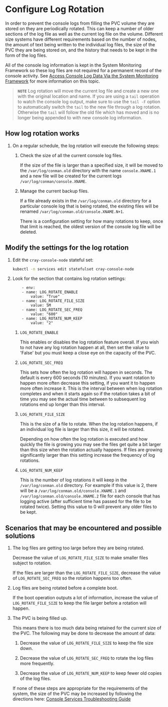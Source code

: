 # Configure Log Rotation

In order to prevent the console logs from filling the PVC volume they are stored on
they are periodically rotated. This can keep a number of older sections of the log
file as well as the current log file on the volume. Different size systems have
different requirements based on the number of nodes, the amount of text being written
to the individual log files, the size of the PVC they are being stored on, and the
history that needs to be kept in the form of the log files.

All of the console log information is kept in the System Monitoring Framework so these
log files are not required for a permanent record of the console activity. See
[Access Console Log Data Via the System Monitoring Framework](./Access_Console_Log_Data_Via_the_System_Monitoring_Framework_SMF.md)
for more information on this topic.

> **`NOTE`** Log rotation will move the current log file and create a new one with the original
    location and name. If you are using a `tail` operation to watch the console log output,
    make sure to use the `tail -F` option to automatically switch the `tail` to the new
    file through a log rotation. Otherwise the `tail` will follow the old file which has
    moved and is no longer being appended to with new console log information.

## How log rotation works

1. On a regular schedule, the log rotation will execute the following steps:

    1. Check the size of all the current console log files.

        If the size of the file is larger than a specified size, it will be
        moved to the `/var/log/conman.old` directory with the name
        `console.XNAME.1` and a new file will be created for the current logs
        `/var/log/conman/console.XNAME`.

    1. Manage the current backup files.

        If a file already exists in the `/var/log/conman.old` directory for
        a particular console log that is being rotated, the existing files
        will be renamed `/var/log/conman.old/console.XNAME.N+1`.

        There is a configuration setting for how many rotations to keep, once
        that limit is reached, the oldest version of the console log file will
        be deleted.

## Modify the settings for the log rotation

1. Edit the `cray-console-node` stateful set:

    ```bash
    kubectl -n services edit statefulset cray-console-node
    ```

1. Look for the section that contains log rotation settings:

    ```text
        - env:
        - name: LOG_ROTATE_ENABLE
            value: "True"
        - name: LOG_ROTATE_FILE_SIZE
            value: 5M
        - name: LOG_ROTATE_SEC_FREQ
            value: "600"
        - name: LOG_ROTATE_NUM_KEEP
            value: "2"
    ```

    1. `LOG_ROTATE_ENABLE`

        This enables or disables the log rotation feature overall. If you wish to
        not have any log rotation happen at all, then set the value to 'False' but
        you must keep a close eye on the capacity of the PVC.

    1. `LOG_ROTATE_SEC_FREQ`

        This sets how often the log rotation will happen in seconds. The default is
        every 600 seconds (10 minutes). If you want rotation to happen more often
        decrease this setting, if you want it to happen more often increase it. This
        is the interval between when log rotation completes and when it starts again
        so if the rotation takes a bit of time you may see the actual time between
        to subsequent log rotations end up longer than this interval.

    1. `LOG_ROTATE_FILE_SIZE`

        This is the size of a file to rotate. When the log rotation happens, if an
        individual log file is larger than this size, it will be rotated.

        Depending on how often the log rotation is executed and how quickly the file
        is growing you may see the files get quite a bit larger than this size when
        the rotation actually happens. If files are growing significantly larger than
        this setting increase the frequency of log rotations.

    1. `LOG_ROTATE_NUM_KEEP`

        This is the number of log rotations it will keep in the `/var/log/conman.old`
        directory. For example if this value is 2, there will be a
        `/var/log/conman.old/console.XNAME.1` and `/var/log/conman.old/console.XNAME.2`
        file for each console that has logging active (after sufficient time has passed
        for the file to be rotated twice). Setting this value to 0 will prevent any
        older files to be kept.

## Scenarios that may be encountered and possible solutions

1. The log files are getting too large before they are being rotated.

    Decrease the value of `LOG_ROTATE_FILE_SIZE` to make smaller files
    subject to rotation.

    If the files are larger than the `LOG_ROTATE_FILE_SIZE`, decrease the
    value of `LOG_ROTATE_SEC_FREQ` so the rotation happens too often.

1. Log files are being rotated before a complete boot.

    If the boot operation outputs a lot of information, increase the value of
    `LOG_ROTATE_FILE_SIZE` to keep the file larger before a rotation will
    happen.

1. The PVC is being filled up.

    This means there is too much data being retained for the current size of the PVC.
    The following may be done to decrease the amount of data:

    1. Decrease the value of `LOG_ROTATE_FILE_SIZE` to keep the file size down.

    1. Decrease the value of `LOG_ROTATE_SEC_FREQ` to rotate the log files more frequently.

    1. Decrease the value of `LOG_ROTATE_NUM_KEEP` to keep fewer old copies of the log files.

    If none of these steps are appropriate for the requirements of the system, the size of the
    PVC may be increased by following the directions here:
    [Console Services Troubleshooting Guide](./Console_Services_Troubleshooting_Guide.md#check-the-capacity-of-the-pvc)
